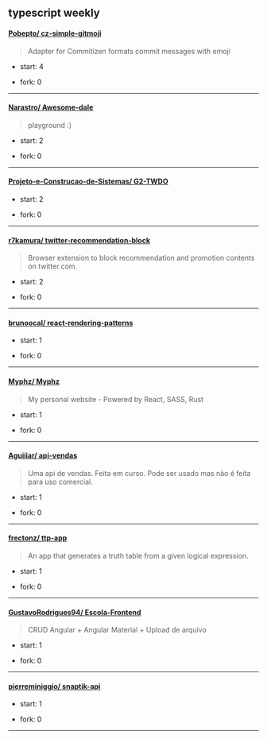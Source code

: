 ## typescript weekly

#### [Pobepto/ cz-simple-gitmoji](https://github.com/Pobepto/cz-simple-gitmoji)
>  Adapter for Commitizen formats commit messages with emoji
+ start: 4
+ fork: 0
---
#### [Narastro/ Awesome-dale](https://github.com/Narastro/Awesome-dale)
>  playground :)
+ start: 2
+ fork: 0
---
#### [Projeto-e-Construcao-de-Sistemas/ G2-TWDO](https://github.com/Projeto-e-Construcao-de-Sistemas/G2-TWDO)
>  
+ start: 2
+ fork: 0
---
#### [r7kamura/ twitter-recommendation-block](https://github.com/r7kamura/twitter-recommendation-block)
>  Browser extension to block recommendation and promotion contents on twitter.com.
+ start: 2
+ fork: 0
---
#### [brunoocal/ react-rendering-patterns](https://github.com/brunoocal/react-rendering-patterns)
>  
+ start: 1
+ fork: 0
---
#### [Myphz/ Myphz](https://github.com/Myphz/Myphz)
>  My personal website - Powered by React, SASS, Rust
+ start: 1
+ fork: 0
---
#### [Aguiiiar/ api-vendas](https://github.com/Aguiiiar/api-vendas)
>  Uma api de vendas. Feita em curso. Pode ser usado mas não é feita para uso comercial.
+ start: 1
+ fork: 0
---
#### [frectonz/ ttp-app](https://github.com/frectonz/ttp-app)
>  An app that generates a truth table from a given logical expression.
+ start: 1
+ fork: 0
---
#### [GustavoRodrigues94/ Escola-Frontend](https://github.com/GustavoRodrigues94/Escola-Frontend)
>  CRUD Angular + Angular Material + Upload de arquivo
+ start: 1
+ fork: 0
---
#### [pierreminiggio/ snaptik-api](https://github.com/pierreminiggio/snaptik-api)
>  
+ start: 1
+ fork: 0
---